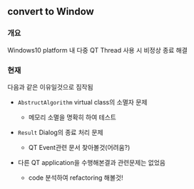 ## convert to Window

### 개요
Windows10 platform 내 다중 QT Thread 사용 시 비정상 종료 해결

### 현재
다음과 같은 이유일것으로 짐작됨
* `AbstructAlgorithm` virtual class의 소멸자 문제
	- 메모리 소멸을 명확히 하여 테스트
* `Result` Dialog의 종료 처리 문제
	- QT Event관련 문서 찾아볼것(어려움?)

* 다른 QT application을 수행해본결과 관련문제는 없었음
	- code 분석하여 refactoring 해볼것!